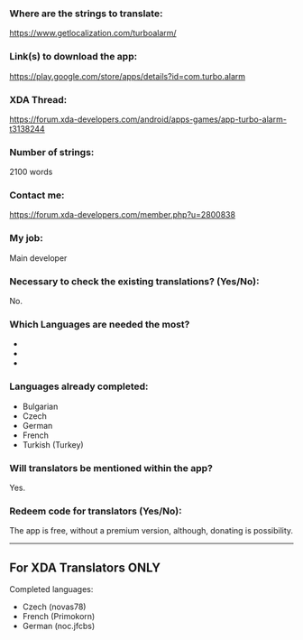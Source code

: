<!-- Provide a public accessible link, where the translation can be discussed and improved. (paid platforms are not allowed) -->
### Where are the strings to translate:
https://www.getlocalization.com/turboalarm/  

### Link(s) to download the app:
https://play.google.com/store/apps/details?id=com.turbo.alarm  

<!-- Optional -->
### XDA Thread:
https://forum.xda-developers.com/android/apps-games/app-turbo-alarm-t3138244

### Number of strings:
2100 words  

<!-- Provide an email address, your account on social networks...-->
### Contact me:
https://forum.xda-developers.com/member.php?u=2800838  

<!-- Tell us if you are the main developer, community manager, designer,...-->
### My job:
Main developer

<!-- If you only want to receive translations for untranslated strings only -->
### Necessary to check the existing translations? (Yes/No):
No.

<!-- Optional -->
### Which Languages are needed the most?
*
*
*

### Languages already completed:
* Bulgarian
* Czech
* German
* French
* Turkish (Turkey)

<!-- Credits are always appreciated -->
### Will translators be mentioned within the app?
Yes.

<!-- Some developers offer redeem codes to thank translators and/or to help them to translate strings that are specific to PRO features. Please explain how to request one -->
### Redeem code for translators (Yes/No):
The app is free, without a premium version, although, donating is possibility.

***

## For XDA Translators ONLY
Completed languages:
<!-- Add your XDA username next to your language(s) -->
* Czech (novas78)
* French (Primokorn)
* German (noc.jfcbs)
